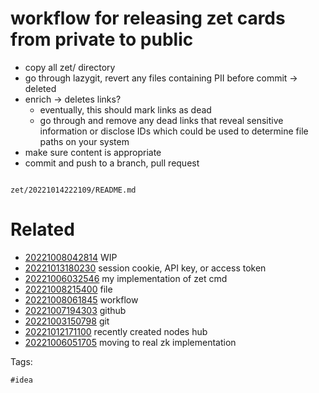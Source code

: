 # workflow for releasing zet cards from private to public

- copy all zet/ directory
- go through lazygit, revert any files containing PII before commit -> deleted
- enrich -> deletes links?
  - eventually, this should mark links as dead
  - go through and remove any dead links that reveal sensitive information or disclose IDs which could be used to determine file paths on your system
- make sure content is appropriate
- commit and push to a branch, pull request

```
```

` zet/20221014222109/README.md `

# Related

- [20221008042814](/zet/20221008042814/README.md) WIP
- [20221013180230](/zet/20221013180230/README.md) session cookie, API key, or access token
- [20221006032546](/zet/20221006032546/README.md) my implementation of zet cmd
- [20221008215400](/zet/20221008215400/README.md) file
- [20221008061845](/zet/20221008061845/README.md) workflow
- [20221007194303](/zet/20221007194303/README.md) github
- [20221003150798](/zet/20221003150798/README.md) git
- [20221012171100](/zet/20221012171100/README.md) recently created nodes hub
- [20221006051705](/zet/20221006051705/README.md) moving to real zk implementation

Tags:

    #idea
